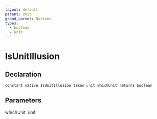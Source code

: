```yaml
---
layout: default
parent: Unit
grand_parent: Natives
types:
  - boolean
  - unit
---
```


# IsUnitIllusion

## Declaration

```
constant native IsUnitIllusion takes unit whichUnit returns boolean
```

## Parameters
<dl>
  <dt>whichUnit `unit`</dt>
  <dd></dd>
</dl>